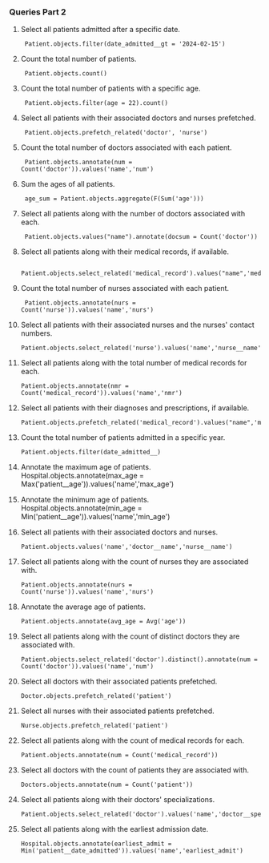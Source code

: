 ### Queries Part 2

1. Select all patients admitted after a specific date.

        Patient.objects.filter(date_admitted__gt = '2024-02-15')
2. Count the total number of patients.

        Patient.objects.count()
3. Count the total number of patients with a specific age.
        
        Patient.objects.filter(age = 22).count()
4. Select all patients with their associated doctors and nurses prefetched.
        
        Patient.objects.prefetch_related('doctor', 'nurse')
5. Count the total number of doctors associated with each patient.
        
        Patient.objects.annotate(num = Count('doctor')).values('name','num')
6. Sum the ages of all patients.
        
        age_sum = Patient.objects.aggregate(F(Sum('age')))
7. Select all patients along with the number of doctors associated with each.
        
        Patient.objects.values("name").annotate(docsum = Count('doctor'))
8. Select all patients along with their medical records, if available.
        
        Patient.objects.select_related('medical_record').values("name",'medical_record')
9. Count the total number of nurses associated with each patient.
        
        Patient.objects.annotate(nurs = Count('nurse')).values('name','nurs')
10. Select all patients with their associated nurses and the nurses' contact numbers.
        
        Patient.objects.select_related('nurse').values('name','nurse__name','nurse__contact_number')
11. Select all patients along with the total number of medical records for each.
        
        Patient.objects.annotate(nmr = Count('medical_record')).values('name','nmr')
12. Select all patients with their diagnoses and prescriptions, if available.

        Patient.objects.prefetch_related('medical_record').values("name",'medical_record__diagnoses','medical_record__prescription')
13. Count the total number of patients admitted in a specific year.
        
        Patient.objects.filter(date_admitted__)
15. Annotate the maximum age of patients.
        Hospital.objects.annotate(max_age = Max('patient__age')).values('name','max_age')

16. Annotate the minimum age of patients.
        Hospital.objects.annotate(min_age = Min('patient__age')).values('name','min_age')

17. Select all patients with their associated doctors and nurses.
        
        Patient.objects.values('name','doctor__name','nurse__name')
18. Select all patients along with the count of nurses they are associated with.

        Patient.objects.annotate(nurs = Count('nurse')).values('name','nurs')
19. Annotate the average age of patients.

        Patient.objects.annotate(avg_age = Avg('age'))
20. Select all patients along with the count of distinct doctors they are associated with.

        Patient.objects.select_related('doctor').distinct().annotate(num = Count('doctor')).values('name','num')
21. Select all doctors with their associated patients prefetched.

        Doctor.objects.prefetch_related('patient')
22. Select all nurses with their associated patients prefetched.

        Nurse.objects.prefetch_related('patient')
23. Select all patients along with the count of medical records for each.

        Patient.objects.annotate(num = Count('medical_record'))
24. Select all doctors with the count of patients they are associated with.

        Doctors.objects.annotate(num = Count('patient'))
25. Select all patients along with their doctors' specializations.

        Patient.objects.select_related('doctor').values('name','doctor__specialization')
26. Select all patients along with the earliest admission date.
        
        Hospital.objects.annotate(earliest_admit = Min('patient__date_admitted')).values('name','earliest_admit')
